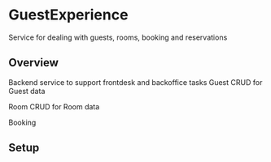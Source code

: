 # GuestExperience
Service for dealing with guests, rooms, booking and reservations

## Overview

Backend service to support frontdesk and backoffice tasks
Guest
CRUD for Guest data

Room
CRUD for Room data

Booking

## Setup

